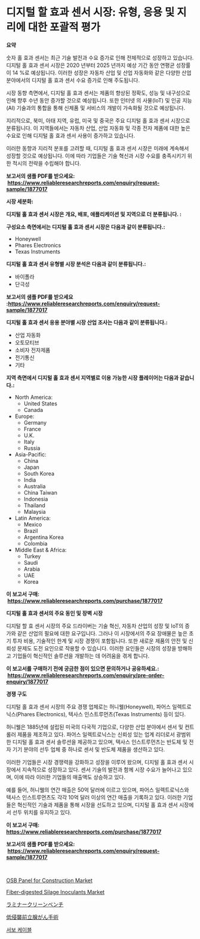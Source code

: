 <p><h1>디지털 할 효과 센서 시장: 유형, 응용 및 지리에 대한 포괄적 평가</h1></p><p><strong>요약</strong></p>
<p><p>숫자 홀 효과 센서는 최근 기술 발전과 수요 증가로 인해 전체적으로 성장하고 있습니다. 디지털 홀 효과 센서 시장은 2020 년부터 2025 년까지 예상 기간 동안 연평균 성장률이 14 %로 예상됩니다. 이러한 성장은 자동차 산업 및 산업 자동화와 같은 다양한 산업 분야에서의 디지털 홀 효과 센서 수요 증가로 인해 주도됩니다.</p><p>시장 동향 측면에서, 디지털 홀 효과 센서는 제품의 향상된 정확도, 성능 및 내구성으로 인해 향후 수년 동안 증가할 것으로 예상됩니다. 또한 인터넷 의 사물(IoT) 및 인공 지능(AI) 기술과의 통합을 통해 신제품 및 서비스의 개발이 가속화될 것으로 예상됩니다.</p><p>지리적으로, 북미, 아태 지역, 유럽, 미국 및 중국은 주요 디지털 홀 효과 센서 시장으로 분류됩니다. 이 지역들에서는 자동차 산업, 산업 자동화 및 각종 전자 제품에 대한 높은 수요로 인해 디지털 홀 효과 센서 사용이 증가하고 있습니다.</p><p>이러한 동향과 지리적 분포를 고려할 때, 디지털 홀 효과 센서 시장은 미래에 계속해서 성장할 것으로 예상됩니다. 이에 따라 기업들은 기술 혁신과 시장 수요를 충족시키기 위한 적시의 전략을 수립해야 합니다.</p></p>
<p><strong>보고서의 샘플 PDF를 받으세요: &nbsp;<a href="https://www.reliableresearchreports.com/enquiry/request-sample/1877017">https://www.reliableresearchreports.com/enquiry/request-sample/1877017</a></strong></p>
<p><strong>시장 세분화:</strong></p>
<p><strong> 디지털 홀 효과 센서 시장은 개요, 배포, 애플리케이션 및 지역으로 더 분류됩니다. :</strong></p>
<p><strong>구성요소 측면에서는 디지털 홀 효과 센서 시장은 다음과 같이 분류됩니다.:</strong></p>
<p><ul><li>Honeywell</li><li>Phares Electronics</li><li>Texas Instruments</li></ul></p>
<p><strong> 디지털 홀 효과 센서 유형별 시장 분석은 다음과 같이 분류됩니다.:</strong></p>
<p><ul><li>바이폴라</li><li>단극성</li></ul></p>
<p><strong>보고서의 샘플 PDF를 받으세요 :<a href="https://www.reliableresearchreports.com/enquiry/request-sample/1877017">https://www.reliableresearchreports.com/enquiry/request-sample/1877017</a></strong></p>
<p><strong> 디지털 홀 효과 센서 응용 분야별 시장 산업 조사는 다음과 같이 분류됩니다.:</strong></p>
<p><ul><li>산업 자동화</li><li>오토모티브</li><li>소비자 전자제품</li><li>전기통신</li><li>기타</li></ul></p>
<p><strong>지역 측면에서 디지털 홀 효과 센서 지역별로 이용 가능한 시장 플레이어는 다음과 같습니다.:</strong></p>
<p><ul>
    <li>
        North America:
        <ul>
            <li>United States</li>
            <li>Canada</li>
        </ul>
    </li>
    <li>
        Europe:
        <ul>
            <li>Germany</li>
            <li>France</li>
            <li>U.K.</li>
            <li>Italy</li>
            <li>Russia</li>
        </ul>
    </li>
    <li>
        Asia-Pacific:
        <ul>
            <li>China</li>
            <li>Japan</li>
            <li>South Korea</li>
            <li>India</li>
            <li>Australia</li>
            <li>China Taiwan</li>
            <li>Indonesia</li>
            <li>Thailand</li>
            <li>Malaysia</li>
        </ul>
    </li>
    <li>
        Latin America:
        <ul>
            <li>Mexico</li>
            <li>Brazil</li>
            <li>Argentina Korea</li>
            <li>Colombia</li>
        </ul>
    </li>
    <li>
        Middle East & Africa:
        <ul>
            <li>Turkey</li>
            <li>Saudi</li>
            <li>Arabia</li>
            <li>UAE</li>
            <li>Korea</li>
        </ul>
    </li>
    </ul></p>
<p><strong>이 보고서 구매: &nbsp;<a href="https://www.reliableresearchreports.com/purchase/1877017">https://www.reliableresearchreports.com/purchase/1877017</a></strong></p>
<p><strong>디지털 홀 효과 센서의 주요 동인 및 장벽 시장</strong></p>
<p><p>디지털 할 효 센서 시장의 주요 드라이버는 기술 혁신, 자동차 산업의 성장 및 IoT의 증가와 같은 산업의 필요에 대한 요구입니다. 그러나 이 시장에서의 주요 장애물은 높은 초기 투자 비용, 기술적인 한계 및 시장 경쟁이 포함됩니다. 또한 새로운 제품의 안전 및 신뢰성 문제도 도전 요인으로 작용할 수 있습니다. 이러한 요인들은 시장의 성장을 방해하고 기업들이 혁신적인 솔루션을 개발하는 데 어려움을 겪게 합니다.</p></p>
<p><strong>이 보고서를 구매하기 전에 궁금한 점이 있으면 문의하거나 공유하세요.: &nbsp;<a href="https://www.reliableresearchreports.com/enquiry/pre-order-enquiry/1877017">https://www.reliableresearchreports.com/enquiry/pre-order-enquiry/1877017</a></strong></p>
<p><strong>경쟁 구도</strong></p>
<p><p>디지털 홀 효과 센서 시장의 주요 경쟁 업체로는 허니웰(Honeywell), 파어스 일렉트로닉스(Phares Electronics), 텍사스 인스트루먼츠(Texas Instruments) 등이 있다. </p><p>허니웰은 1885년에 설립된 미국의 다국적 기업으로, 다양한 산업 분야에서 센서 및 컨트롤러 제품을 제조하고 있다. 파어스 일렉트로닉스는 신뢰성 있는 업계 리더로서 광범위한 디지털 홀 효과 센서 솔루션을 제공하고 있으며, 텍사스 인스트루먼츠는 반도체 및 전자 기기 분야의 선두 업체 중 하나로 센서 및 반도체 제품을 생산하고 있다.</p><p>이러한 기업들은 시장 경쟁력을 강화하고 성장을 이루어 왔으며, 디지털 홀 효과 센서 시장에서 지속적으로 성장하고 있다. 센서 기술의 발전과 함께 시장 수요가 늘어나고 있으며, 이에 따라 이러한 기업들의 매출액도 상승하고 있다.</p><p>예를 들어, 허니웰의 연간 매출은 50억 달러에 이르고 있으며, 파어스 일렉트로닉스와 텍사스 인스트루먼츠도 각각 10억 달러 이상의 연간 매출을 기록하고 있다. 이러한 기업들은 혁신적인 기술과 제품을 통해 시장을 선도하고 있으며, 디지털 홀 효과 센서 시장에서 선두 위치를 유지하고 있다.</p></p>
<p><strong>이 보고서 구매: &nbsp; <a href="https://www.reliableresearchreports.com/purchase/1877017">https://www.reliableresearchreports.com/purchase/1877017</a></strong></p>
<p><strong>보고서의 샘플 PDF를 받으세요: &nbsp;<a href="https://www.reliableresearchreports.com/enquiry/request-sample/1877017">https://www.reliableresearchreports.com/enquiry/request-sample/1877017</a></strong><strong></strong></p>
<p>&nbsp;</p>
<p><p><a href="https://issuu.com/reportprime-2/docs/osb-panel-for-construction-market-size-2030.pptx">OSB Panel for Construction Market</a></p><p><a href="https://forested-sushi-9b0.notion.site/Insights-into-Fiber-digested-Silage-Inoculants-Market-Size-Analysing-Market-Share-Trends-and-Grow-49c58ea311974dbab79ed7c76c2069c2">Fiber-digested Silage Inoculants Market</a></p><p><a href="https://medium.com/@deontestanton2023/%E3%83%A9%E3%83%B3%E3%83%80%E3%83%A0%E3%81%AA%E3%82%AF%E3%83%AA%E3%83%BC%E3%83%B3%E3%83%99%E3%83%B3%E3%83%81%E3%81%AE%E5%B8%82%E5%A0%B4%E3%82%B7%E3%82%A7%E3%82%A2%E3%81%AE%E9%80%B2%E5%8C%96%E3%81%A8%E5%B8%82%E5%A0%B4%E6%88%90%E9%95%B7%E5%82%BE%E5%90%912024%E5%B9%B4-2031%E5%B9%B4-6c22f5740d9a">ラミナークリーンベンチ</a></p><p><a href="https://medium.com/@vedakuvlis2023/%E6%9C%80%E5%B0%8F%E4%BE%B5%E8%A5%B2%E3%81%AE%E5%89%8D%E7%AB%8B%E8%85%BA%E3%81%8C%E3%82%93%E6%89%8B%E8%A1%93%E3%81%AE%E5%B8%82%E5%A0%B4%E6%B4%9E%E5%AF%9F-%E5%B8%82%E5%A0%B4%E5%8B%95%E5%90%91-%E6%88%90%E9%95%B7-2024%E5%B9%B4%E3%81%8B%E3%82%892031%E5%B9%B4%E3%81%BE%E3%81%A7%E3%81%AE%E4%BA%88%E6%B8%AC-9dfad2ff6f02">低侵襲前立腺がん手術</a></p><p><a href="https://medium.com/@percymckty3ytenzie89676/%EC%84%9C%EB%B3%B4-%EC%BC%80%EC%9D%B4%EB%B8%94-%EC%8B%9C%EC%9E%A5-%EC%A1%B0%EC%82%AC-%EB%B3%B4%EA%B3%A0%EC%84%9C-%EC%97%AD%EC%82%AC-%EB%B0%8F-2024%EB%85%84%EB%B6%80%ED%84%B0-2031%EB%85%84%EA%B9%8C%EC%A7%80%EC%9D%98-%EC%98%88%EC%B8%A1-de0c8532d50f">서보 케이블</a></p></p>